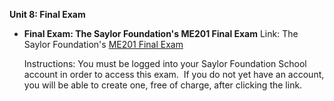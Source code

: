 **Unit 8: Final Exam** <span id="8"></span> 
-   **Final Exam: The Saylor Foundation's ME201 Final Exam**
    Link: The Saylor Foundation's [ME201 Final
    Exam](http://school.saylor.org/mod/quiz/view.php?id=770)  
      
     Instructions: You must be logged into your Saylor Foundation School
    account in order to access this exam.  If you do not yet have an
    account, you will be able to create one, free of charge, after
    clicking the link. 


